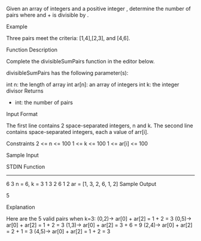 Given an array of integers and a positive integer , determine the number of  pairs where  and  +  is divisible by .

Example



Three pairs meet the criteria: [1,4],[2,3], and [4,6].

Function Description

Complete the divisibleSumPairs function in the editor below.

divisibleSumPairs has the following parameter(s):

int n: the length of array 
int ar[n]: an array of integers
int k: the integer divisor
Returns
- int: the number of pairs

Input Format

The first line contains 2  space-separated integers, n and k.
The second line contains  space-separated integers, each a value of arr[i].

Constraints
2 <= n <= 100
1 <= k <= 100
1 <= ar[i] <= 100

Sample Input

STDIN           Function
-----           --------
6 3             n = 6, k = 3
1 3 2 6 1 2     ar = [1, 3, 2, 6, 1, 2]
Sample Output

 5


 
Explanation

Here are the 5 valid pairs when k=3:
(0,2)-> ar[0] + ar[2] = 1 + 2 = 3
(0,5)-> ar[0] + ar[2] = 1 + 2 = 3
(1,3)-> ar[0] + ar[2] = 3 + 6 = 9
(2,4)-> ar[0] + ar[2] = 2 + 1 = 3
(4,5)-> ar[0] + ar[2] = 1 + 2 = 3

